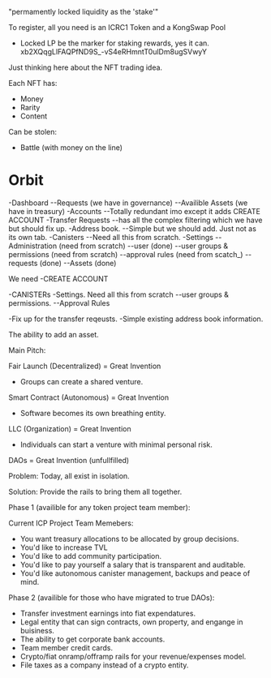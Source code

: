 "permamently locked liquidity as the 'stake'"

To register, all you need is an ICRC1 Token and a KongSwap Pool

- Locked LP be the marker for staking rewards, yes it can.
xb2XQqgLlFAQPfND9S_-vS4eRHmntT0ulDm8ugSVwyY






Just thinking here about the NFT trading idea.

Each NFT has:
- Money
- Rarity
- Content

Can be stolen:
- Battle (with money on the line)






# Orbit

-Dashboard
--Requests (we have in governance)
--Availible Assets (we have in treasury)
-Accounts
--Totally redundant imo except it adds CREATE ACCOUNT
-Transfer Requests
--has all the complex filtering which we have but should fix up.
-Address book.
--Simple but we should add. Just not as its own tab.
-Canisters
--Need all this from scratch.
-Settings
--Administration (need from scratch)
--user (done)
--user groups & permissions (need from scratch)
--approval rules (need from scatch_)
--requests (done)
--Assets (done)



We need 
-CREATE ACCOUNT

-CANISTERs
-Settings. Need all this from scratch
--user groups & permissions.
--Approval Rules


-Fix up for the transfer reqeusts.
-Simple existing address book information.


The ability to add an asset.
















Main Pitch: 


Fair Launch (Decentralized) = Great Invention
- Groups can create a shared venture.

Smart Contract (Autonomous) = Great Invention
- Software becomes its own breathing entity. 

LLC (Organization) = Great Invention
- Individuals can start a venture with minimal personal risk.

DAOs = Great Invention (unfullfilled)



Problem: Today, all exist in isolation.

Solution: Provide the rails to bring them all together.





Phase 1 (availible for any token project team member):

Current ICP Project Team Memebers:
- You want treasury allocations to be allocated by group decisions.
- You'd like to increase TVL
- You'd like to add community participation.
- You'd like to pay yourself a salary that is transparent and auditable.
- You'd like autonomous canister management, backups and peace of mind.


Phase 2 (availible for those who have migrated to true DAOs):
- Transfer investment earnings into fiat expendatures.
- Legal entity that can sign contracts, own property, and engange in buisiness.
- The ability to get corporate bank accounts.
- Team member credit cards.
- Crypto/fiat onramp/offramp rails for your revenue/expenses model.
- File taxes as a company instead of a crypto entity.